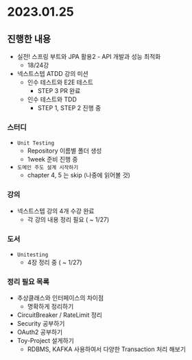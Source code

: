 # 2023.01.25

## 진행한 내용

- 실전! 스프링 부트와 JPA 활용2 - API 개발과 성능 최적화
	- 18/24강
- 넥스트스텝 ATDD 강의 미션
	- 인수 테스트와 E2E 테스트
		- STEP 3 PR 완료
	- 인수 테스트와 TDD
		- STEP 1, STEP 2 진행 중

### 스터디

- `Unit Testing`
	- Repository 이름별 폴더 생성
	- 1week 준비 진행 중
- `도메인 주도 설계 시작하기`
	- chapter 4, 5 는 skip (나중에 읽어볼 것)

### 강의

- 넥스트스텝 강의 4개 수강 완료
	- 각 강의 내용 정리 필요 ( ~ 1/27)

### 도서

- `Unitesting`
	- 4장 정리 중 ( ~ 1/27)

### 정리 필요 목록

- 추상클래스와 인터페이스의 차이점
	- 명확하게 정리하기
- CircuitBreaker / RateLimit 정리
- Security 공부하기
- OAuth2 공부하기
- Toy-Project 설게하기
	- RDBMS, KAFKA 사용하여서 다양한 Transaction 처리 해보기
